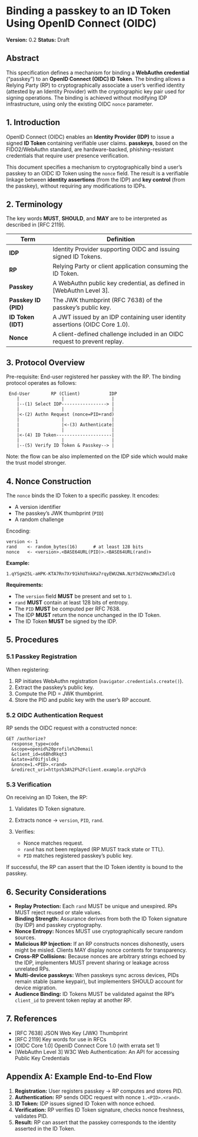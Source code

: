 # Binding a passkey to an ID Token Using OpenID Connect (OIDC)

**Version:** 0.2
**Status:** Draft

## Abstract

This specification defines a mechanism for binding a **WebAuthn credential**
(“passkey”) to an **OpenID Connect (OIDC) ID Token**. The binding allows a
Relying Party (RP) to cryptographically associate a user’s verified identity
(attested by an Identity Provider) with the cryptographic key pair used for
signing operations. The binding is achieved without modifying IDP
infrastructure, using only the existing OIDC `nonce` parameter.

## 1. Introduction

OpenID Connect (OIDC) enables an **Identity Provider (IDP)** to issue a signed
**ID Token** containing verifiable user claims.  **passkeys**, based on the
FIDO2/WebAuthn standard, are hardware-backed, phishing-resistant credentials
that require user presence verification.

This document specifies a mechanism to cryptographically bind a user’s passkey
to an OIDC ID Token using the `nonce` field. The result is a verifiable linkage
between **identity assertions** (from the IDP) and **key control** (from the
passkey), without requiring any modifications to IDPs.

## 2. Terminology

The key words **MUST**, **SHOULD**, and **MAY** are to be interpreted as described in [RFC 2119].

| Term                 | Definition                                                                  |
| -------------------- | --------------------------------------------------------------------------- |
| **IDP**              | Identity Provider supporting OIDC and issuing signed ID Tokens.             |
| **RP**               | Relying Party or client application consuming the ID Token.                 |
| **Passkey**          | A WebAuthn public key credential, as defined in [WebAuthn Level 3].         |
| **Passkey ID (PID)** | The JWK thumbprint (RFC 7638) of the passkey’s public key.                  |
| **ID Token (IDT)**   | A JWT issued by an IDP containing user identity assertions (OIDC Core 1.0). |
| **Nonce**            | A client-defined challenge included in an OIDC request to prevent replay.   |

## 3. Protocol Overview

Pre-requisite: End-user registered her passkey with the RP.
The binding protocol operates as follows:

```
 End-User        RP (Client)           IDP
    |                |                  |
    |--(1) Select IDP-----------------> |
    |                |                  |
    |<-(2) Authn Request (nonce=PID+rand) 
    |                |                  |
    |                |<-(3) Authenticate|
    |                |                  |
    |<-(4) ID Token---------------------|
    |                |                  |
    |--(5) Verify ID Token & Passkey--> |
```

Note: the flow can be also implemented on the IDP side which would make the
trust model stronger.

## 4. Nonce Construction

The `nonce` binds the ID Token to a specific passkey. It encodes:

* A version identifier
* The passkey’s JWK thumbprint (`PID`)
* A random challenge

Encoding:

```
version <- 1
rand    <- random_bytes(16)      # at least 128 bits
nonce   <- <version>.<BASE64URL(PID)>.<BASE64URL(rand)>
```

**Example:**

```
1.qYSgm25L-aHPK-KTA7Rn7Xr91khUTnkKa7rqyEWU2WA.NzY3d2VmcWRmZ3dlcQ
```

**Requirements:**

* The `version` field **MUST** be present and set to `1`.
* `rand` **MUST** contain at least 128 bits of entropy.
* The `PID` **MUST** be computed per RFC 7638.
* The IDP **MUST** return the nonce unchanged in the ID Token.
* The ID Token **MUST** be signed by the IDP.

## 5. Procedures

### 5.1 Passkey Registration

When registering:

1. RP initiates WebAuthn registration (`navigator.credentials.create()`).
2. Extract the passkey’s public key.
3. Compute the PID = JWK thumbprint.
4. Store the PID and public key with the user’s RP account.

### 5.2 OIDC Authentication Request

RP sends the OIDC request with a constructed nonce:

```
GET /authorize?
  response_type=code
  &scope=openid%20profile%20email
  &client_id=s6BhdRkqt3
  &state=af0ifjsldkj
  &nonce=1.<PID>.<rand>
  &redirect_uri=https%3A%2F%2Fclient.example.org%2Fcb
```

### 5.3 Verification

On receiving an ID Token, the RP:

1. Validates ID Token signature.
2. Extracts nonce → `version`, `PID`, `rand`.
3. Verifies:

   * Nonce matches request.
   * `rand` has not been replayed (RP MUST track state or TTL).
   * `PID` matches registered passkey’s public key.

If successful, the RP can assert that the ID Token identity is bound to the passkey.

## 6. Security Considerations

* **Replay Protection:** Each `rand` MUST be unique and unexpired. RPs MUST reject reused or stale values.
* **Binding Strength:** Assurance derives from both the ID Token signature (by IDP) and passkey cryptography.
* **Nonce Entropy:** Nonces MUST use cryptographically secure random sources.
* **Malicious RP Injection:** If an RP constructs nonces dishonestly, users might be misled. Clients MAY display nonce contents for transparency.
* **Cross-RP Collisions:** Because nonces are arbitrary strings echoed by the IDP, implementers MUST prevent sharing or leakage across unrelated RPs.
* **Multi-device passkeys:** When passkeys sync across devices, PIDs remain stable (same keypair), but implementers SHOULD account for device migration.
* **Audience Binding:** ID Tokens MUST be validated against the RP’s `client_id` to prevent token replay at another RP.

## 7. References

* [RFC 7638] JSON Web Key (JWK) Thumbprint
* [RFC 2119] Key words for use in RFCs
* [OIDC Core 1.0] OpenID Connect Core 1.0 (with errata set 1)
* [WebAuthn Level 3] W3C Web Authentication: An API for accessing Public Key Credentials

## Appendix A: Example End-to-End Flow

1. **Registration:** User registers passkey → RP computes and stores PID.
2. **Authentication:** RP sends OIDC request with nonce `1.<PID>.<rand>`.
3. **ID Token:** IDP issues signed ID Token with nonce echoed.
4. **Verification:** RP verifies ID Token signature, checks nonce freshness, validates PID.
5. **Result:** RP can assert that the passkey corresponds to the identity asserted in the ID Token.
